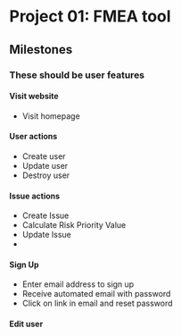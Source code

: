 # Project 01: FMEA tool

## Milestones

### These should be user features

#### Visit website

* Visit homepage


#### User actions

* Create user
* Update user
* Destroy user

#### Issue actions

* Create Issue
* Calculate Risk Priority Value
* Update Issue
*





#### Sign Up
* Enter email address to sign up
* Receive automated email with password
* Click on link in email and reset password


#### Edit user
